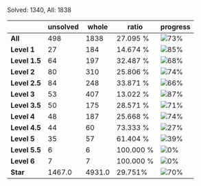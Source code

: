 Solved: 1340, All: 1838

| |unsolved|whole|ratio|progress|
|----|----|----|----|----|
|**All**| 498 | 1838 | 27.095 %| ![73%](https://progress-bar.dev/73?title=All) |
|**Level 1**| 27 | 184 | 14.674 %| ![85%](https://progress-bar.dev/85?title=Level+1++)|
|**Level 1.5**| 64 | 197 | 32.487 %| ![68%](https://progress-bar.dev/68?title=Level+1.5)|
|**Level 2**| 80 | 310 | 25.806 %| ![74%](https://progress-bar.dev/74?title=Level+2++)|
|**Level 2.5**| 84 | 248 | 33.871 %| ![66%](https://progress-bar.dev/66?title=Level+2.5)|
|**Level 3**| 53 | 407 | 13.022 %| ![87%](https://progress-bar.dev/87?title=Level+3++)|
|**Level 3.5**| 50 | 175 | 28.571 %| ![71%](https://progress-bar.dev/71?title=Level+3.5)|
|**Level 4**| 48 | 187 | 25.668 %| ![74%](https://progress-bar.dev/74?title=Level+4++)|
|**Level 4.5**| 44 | 60 | 73.333 %| ![27%](https://progress-bar.dev/27?title=Level+4.5)|
|**Level 5**| 35 | 57 | 61.404 %| ![39%](https://progress-bar.dev/39?title=Level+5++)|
|**Level 5.5**| 6 | 6 | 100.000 %| ![0%](https://progress-bar.dev/0?title=Level+5.5)|
|**Level 6**| 7 | 7 | 100.000 %| ![0%](https://progress-bar.dev/0?title=Level+6++)|
|**Star**|1467.0 | 4931.0 |29.751%| ![70%](https://progress-bar.dev/70?title=Star) |
